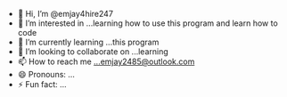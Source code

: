 - 👋 Hi, I’m @emjay4hire247
- 👀 I’m interested in ...learning how to use this program and learn how to code
- 🌱 I’m currently learning ...this program
- 💞️ I’m looking to collaborate on ...learning  
- 📫 How to reach me ...emjay2485@outlook.com
- 😄 Pronouns: ...
- ⚡ Fun fact: ...

<!---
emjay4hire247/emjay4hire247 is a ✨ special ✨ repository because its `README.md` (this file) appears on your GitHub profile.
You can click the Preview link to take a look at your changes.
--->
